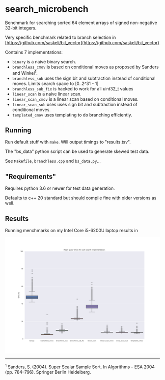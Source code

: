 # search_microbench

Benchmark for searching sorted 64 element arrays of signed non-negative 32-bit integers.

Very specific benchmark related to branch selection in [https://github.com/saskeli/bit_vector](https://github.com/saskeli/bit_vector)

Contains 7 implementations:

* `binary` is a naive binary search.
* `branchless_cmov` is based on conditional moves as proposed by Sanders and Winkel<sup>1</sup>.
* `branchless_sub` uses the sign bit and subtraction instead of conditional moves. Limits search space to [0..2^31 - 1]
* `branchless_sub_fix` is hacked to work for all uint32_t values
* `linear_scan` is a naive linear scan.
* `linear_scan_cmov` is a linear scan based on conditional moves.
* `linear_scan_sub` uses uses sign bit and subtraction instead of conditional moves.
* `templated_cmov` uses templating to do branching efficiently.

## Running

Run default stuff with `make`. Will output timings to "results.tsv".

The "bs_data" python script can be used to generate skewed test data.

See `Makefile`, `branchless.cpp` and `bs_data.py`...

## "Requirements"

Requires python 3.6 or newer for test data generation.

Defaults to c++ 20 standard but should compile fine with older versions as well.

## Results

Running menchmarks on my Intel Core i5-6200U laptop results in 

![](results.png)


-----------------------------------------------------

<sup>1</sup> Sanders, S. (2004). Super Scalar Sample Sort. In Algorithms – ESA 2004 (pp. 784–796). Springer Berlin Heidelberg.
